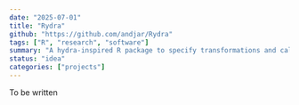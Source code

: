 ```yaml
---
date: "2025-07-01"
title: "Rydra"
github: "https://github.com/andjar/Rydra"
tags: ["R", "research", "software"]
summary: "A hydra-inspired R package to specify transformations and calculations in a yaml file for better versioning."
status: "idea"
categories: ["projects"]
---
```


To be written